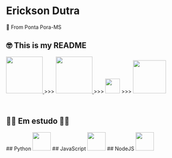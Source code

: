 # Erickson Dutra
 📍 From Ponta Pora-MS
 
## 🤓 This is my README

<p>
  <a href="https://www.linkedin.com/in/erickson-dutra-b8673453/" target="_blank" title="LinkedIn">
    <img src="https://cdn.worldvectorlogo.com/logos/linkedin.svg" width="100px">
  </a> >>>
  <a href="mailto:ericksond10@gmail.com" target="_blank" title="Email">
    <img src="https://logodownload.org/wp-content/uploads/2018/03/gmail-logo-1-1-2048x471.png" width="100px">
  </a> >>>
    <a href="https://twitter.com/ErickSon_Dut" target="_blank" title="Twitter">
    <img src="https://images.vexels.com/media/users/3/137419/isolated/preview/b1a3fab214230557053ed1c4bf17b46c-logotipo-do-iacute-cone-do-twitter-by-vexels.png" width="40px"></a> >>>
    <a href="https://www.instagram.com/ericksdutra/" target="_blank" title="Instagram">
    <img src="https://image.shutterstock.com/image-photo/image-260nw-435629701.jpg" width="90px">
  </a>
</p>
<br>
<h2>   🧑‍💻 Em estudo  👨‍💻 </h2>
## Python <img src="https://upload.wikimedia.org/wikipedia/commons/thumb/0/0a/Python.svg/72px-Python.svg.png" width="50px"> 
## JavaScript <img src="https://seeklogo.com/images/J/javascript-js-logo-2949701702-seeklogo.com.png" width="50px">
## NodeJS <img src="https://upload.wikimedia.org/wikipedia/commons/thumb/d/d9/Node.js_logo.svg/885px-Node.js_logo.svg.png" width="50px">
